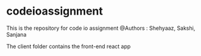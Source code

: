 # codeioassignment
This is the repository for code io assignment
@Authors : Shehyaaz, Sakshi, Sanjana

The client folder contains the front-end react app
